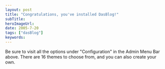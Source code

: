 ```yaml
---
layout: post 
title: "Congratulations, you've installed DasBlog!"
subTitle: 
heroImageUrl: 
date: 2005-7-20
tags: ["dasBlog"]
keywords: 
---
```


Be sure to visit all the options under "Configuration" in the Admin Menu Bar above. There are 16 themes to choose from, and you can also create your own.

 